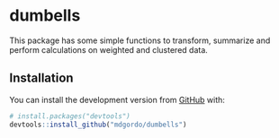 
<!-- README.md is generated from README.Rmd. Please edit that file -->

# dumbells

<!-- badges: start -->
<!-- badges: end -->

This package has some simple functions to transform, summarize and
perform calculations on weighted and clustered data.

## Installation

You can install the development version from
[GitHub](https://github.com/) with:

``` r
# install.packages("devtools")
devtools::install_github("mdgordo/dumbells")
```
